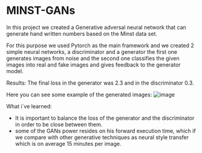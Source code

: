 # MINST-GANs
In this project we created a Generative adversal neural network that can generate hand written numbers based on the Minst data set.



For this purpose we used Pytorch as the main framework and we created 2 simple neural networks, a discriminator and a generator the first one generates images from noise and the second one classifies the given images into real and fake images and gives feedback to the generator model.

Results: The final loss in the generator was 2.3 and in the discriminator 0.3.

Here you can see some example of the generated images:
![image](https://user-images.githubusercontent.com/47577344/103835664-e2f34200-5054-11eb-9b7a-326564be2421.png)

What i´ve learned:
- It is important to balance the loss of the generator and the discriminator in order to be close between them.
- some of the GANs power resides on his forward execution time, which if we compare with other generative techniques as neural style transfer which is on average 15 minutes per image. 



